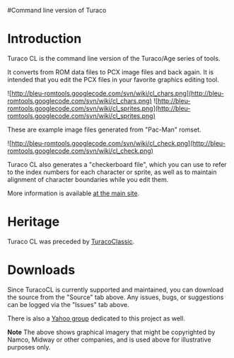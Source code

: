 #Command line version of Turaco


# Introduction #

Turaco CL is the command line version of the Turaco/Age series of tools.

It converts from ROM data files to PCX image files and back again.  It
is intended that you edit the PCX files in your favorite graphics
editing tool.

![http://bleu-romtools.googlecode.com/svn/wiki/cl_chars.png](http://bleu-romtools.googlecode.com/svn/wiki/cl_chars.png)
![http://bleu-romtools.googlecode.com/svn/wiki/cl_sprites.png](http://bleu-romtools.googlecode.com/svn/wiki/cl_sprites.png)

These are example image files generated from "Pac-Man" romset.

![http://bleu-romtools.googlecode.com/svn/wiki/cl_check.png](http://bleu-romtools.googlecode.com/svn/wiki/cl_check.png)

Turaco CL also generates a "checkerboard file", which you can use
to refer to the index numbers for each character or sprite, as well
as to maintain alignment of character boundaries while you edit
them.


More information is available [at the main site](http://umlautllama.com/projects/turacocl/).


# Heritage #

Turaco CL was preceded by [TuracoClassic](TuracoClassic.md).

# Downloads #

Since TuracoCL is currently supported and maintained, you can
download the source from the "Source" tab above.  Any issues, bugs,
or suggestions can be logged via the "Issues" tab above.

There is also a [Yahoo group](http://groups.yahoo.com/group/Turaco/)
dedicated to this project as well.

**Note** The above shows graphical imagery that might be copyrighted by Namco, Midway or other companies, and is used above for illustrative purposes only.